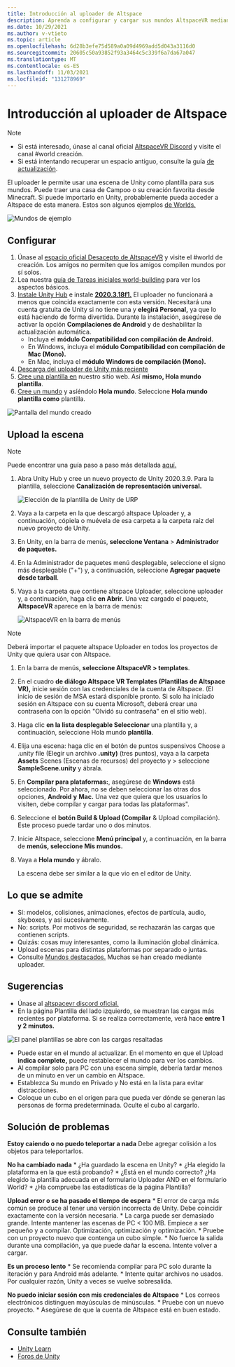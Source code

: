 ```yaml
---
title: Introducción al uploader de Altspace
description: Aprenda a configurar y cargar sus mundos AltspaceVR mediante plantillas de escena de Unity con altspace Uploader.
ms.date: 10/29/2021
ms.author: v-vtieto
ms.topic: article
ms.openlocfilehash: 6d28b3efe75d589a0a09d4969add5d043a3116d0
ms.sourcegitcommit: 20605c50a93852f93a3464c5c339f6a7da67a047
ms.translationtype: MT
ms.contentlocale: es-ES
ms.lasthandoff: 11/03/2021
ms.locfileid: "131278969"
---
```

# <a name="introducing-the-altspace-uploader"></a>Introducción al uploader de Altspace

> [!NOTE]
> - Si está interesado, únase al canal oficial [AltspaceVR Discord](https://discordapp.com/invite/altspacevr) y visite el canal #world creación.  
> - Si está intentando recuperar un espacio antiguo, consulte la guía [de actualización](upgrading-old-unity-projects.md). 

El uploader le permite usar una escena de Unity como plantilla para sus mundos. Puede traer una casa de Campoo o su creación favorita desde Minecraft. Si puede importarlo en Unity, probablemente pueda acceder a Altspace de esta manera. Estos son algunos ejemplos [de Worlds.](https://account.altvr.com/worlds/1046572460192825569)

![Mundos de ejemplo](images/unity-uploader-img-01.png)

## <a name="setup"></a>Configurar

1. Únase al [espacio oficial Desacepto de AltspaceVR](https://discordapp.com/invite/altspacevr) y visite el #world de creación. Los amigos no permiten que los amigos compilen mundos por sí solos.
2. Lea nuestra [guía de Tareas iniciales world-building](world-building-getting-started.md) para ver los aspectos básicos.
3. [Instale Unity Hub](https://blogs.unity3d.com/2018/01/24/streamline-your-workflow-introducing-unity-hub-beta) e instale [**2020.3.18f1.**](https://unity3d.com/unity/whats-new/2020.3.18) El uploader no funcionará a menos que coincida exactamente con esta versión. Necesitará una cuenta gratuita de Unity si no tiene una y **elegirá Personal,** ya que lo está haciendo de forma divertida. Durante la instalación, asegúrese de activar la opción **Compilaciones de Android** y de deshabilitar la actualización automática.
    * Incluya el **módulo Compatibilidad con compilación de Android.**
    * En Windows, incluya el **módulo Compatibilidad con compilación de Mac (Mono).**
    * En Mac, incluya el **módulo Windows de compilación (Mono).**
4. [Descarga del uploader de Unity más reciente](https://altvr.com/download-latest-unity-uploader)
5. [Cree una plantilla en](https://account.altvr.com/space_templates/new) nuestro sitio web. Así **mismo, Hola mundo plantilla**.
6. [Cree un mundo](https://account.altvr.com/worlds/my) y asíéndolo **Hola mundo**. Seleccione **Hola mundo plantilla como** plantilla.

![Pantalla del mundo creado](images/unity-uploader-img-02.png)

## <a name="upload-your-scene"></a>Upload la escena

> [!NOTE]
> Puede encontrar una guía paso a paso más detallada [aquí.](https://buildingthemetaverse.medium.com/how-to-make-your-own-altspace-templates-and-kits-unity-2020-3-9-uploader-2-x-5b40e92bb759)

1. Abra Unity Hub y cree un nuevo proyecto de Unity 2020.3.9. Para la plantilla, seleccione **Canalización de representación universal.**

    ![Elección de la plantilla de Unity de URP](images/001-unity-templates.png)

1. Vaya a la carpeta en la que descargó altspace Uploader y, a continuación, cópiela o muévela de esa carpeta a la carpeta raíz del nuevo proyecto de Unity.
1. En Unity, en la barra de menús, **seleccione Ventana**  >  **Administrador de paquetes.**
1. En la Administrador de paquetes menú desplegable, seleccione el signo más desplegable ("+") y, a continuación, seleccione **Agregar paquete desde tarball**.
1. Vaya a la carpeta que contiene altspace Uploader, seleccione uploader y, a continuación, haga clic **en Abrir.**  Una vez cargado el paquete, **AltspaceVR** aparece en la barra de menús:

    ![AltspaceVR en la barra de menús](images/002-altspacevr-on-menu-bar.png)

> [!NOTE]
> Deberá importar el paquete altspace Uploader en todos los proyectos de Unity que quiera usar con Altspace.
1. En la barra de menús, **seleccione AltspaceVR > templates**.
1. En el cuadro **de diálogo Altspace VR Templates (Plantillas de Altspace VR),** inicie sesión con las credenciales de la cuenta de Altspace. (El inicio de sesión de MSA estará disponible pronto. Si solo ha iniciado sesión en Altspace con su cuenta Microsoft, deberá crear una contraseña con la opción "Olvidó su contraseña" en el sitio web).
1. Haga clic **en la lista desplegable Seleccionar** una plantilla y, a continuación, seleccione Hola mundo **plantilla**.
1. Elija una escena: haga clic en el botón de puntos suspensivos Choose a .unity file (Elegir un archivo **.unity)** (tres puntos), vaya a la carpeta **Assets** Scenes (Escenas de recursos) del proyecto y  >   seleccione **SampleScene.unity** y ábrala.
1. En **Compilar para plataformas:**, asegúrese de **Windows** está seleccionado. Por ahora, no se deben seleccionar las otras dos opciones, **Android** **y** **Mac.** Una vez que quiera que los usuarios lo visiten, debe compilar y cargar para todas las plataformas".
1. Seleccione el **botón Build & Upload (Compilar** & Upload compilación). Este proceso puede tardar uno o dos minutos.
1. Inicie Altspace, seleccione **Menú principal** y, a continuación, en la barra de **menús, seleccione Mis mundos.**
1. Vaya a **Hola mundo** y ábralo.

    La escena debe ser similar a la que vio en el editor de Unity.

## <a name="whats-supported"></a>Lo que se admite

* Sí: modelos, colisiones, animaciones, efectos de partícula, audio, skyboxes, y así sucesivamente.
* No: scripts. Por motivos de seguridad, se rechazarán las cargas que contienen scripts.
* Quizás: cosas muy interesantes, como la iluminación global dinámica.
* Upload escenas para distintas plataformas por separado o juntas.
* Consulte [Mundos destacados.](https://account.altvr.com/worlds/featured) Muchas se han creado mediante uploader.

## <a name="tips"></a>Sugerencias

* Únase al [altspacevr discord oficial.](https://discordapp.com/invite/altspacevr)
* En la página Plantilla del lado izquierdo, se muestran las cargas más recientes por plataforma. Si se realiza correctamente, verá hace **entre 1 y 2 minutos.** 

![El panel plantillas se abre con las cargas resaltadas](images/template-upload-list.png)

* Puede estar en el mundo al actualizar. En el momento en que el Upload **indica complete,** puede restablecer el mundo para ver los cambios.
* Al compilar solo para PC con una escena simple, debería tardar menos de un minuto en ver un cambio en Altspace.
* Establezca Su mundo en Privado y No está en la lista para evitar distracciones.
* Coloque un cubo en el origen para que pueda ver dónde se generan las personas de forma predeterminada. Oculte el cubo al cargarlo.

## <a name="troubleshooting"></a>Solución de problemas

**Estoy caiendo o no puedo teleportar a nada** Debe agregar colisión a los objetos para teleportarlos.

**No ha cambiado nada**
    * ¿Ha guardado la escena en Unity?
    * ¿Ha elegido la plataforma en la que está probando?
    * ¿Está en el mundo correcto? ¿Ha elegido la plantilla adecuada en el formulario Uploader AND en el formulario World?
    * ¿Ha compruebe las estadísticas de la página Plantilla?

**Upload error o se ha pasado el tiempo de espera**
    * El error de carga más común se produce al tener una versión incorrecta de Unity. Debe coincidir exactamente con la versión necesaria.
    * La carga puede ser demasiado grande. Intente mantener las escenas de PC < 100 MB. Empiece a ser pequeño y a compilar. Optimización, optimización y optimización.
    * Pruebe con un proyecto nuevo que contenga un cubo simple.
    * No fuerce la salida durante una compilación, ya que puede dañar la escena. Intente volver a cargar.

**Es un proceso lento**
    * Se recomienda compilar para PC solo durante la iteración y para Android más adelante.
    * Intente quitar archivos no usados. Por cualquier razón, Unity a veces se vuelve sobresalida.

**No puedo iniciar sesión con mis credenciales de Altspace**
    * Los correos electrónicos distinguen mayúsculas de minúsculas.
    * Pruebe con un nuevo proyecto.
    * Asegúrese de que la cuenta de Altspace está en buen estado.

## <a name="see-also"></a>Consulte también

* [Unity Learn](https://unity3d.com/learn)
* [Foros de Unity](https://forum.unity.com)  
